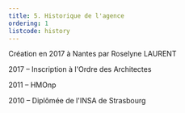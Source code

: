 ```yaml
---
title: 5. Historique de l'agence
ordering: 1
listcode: history
---
```


Création en 2017 à Nantes par Roselyne LAURENT

2017 – Inscription à l'Ordre des Architectes

2011 – HMOnp

2010 – Diplômée de l'INSA de Strasbourg